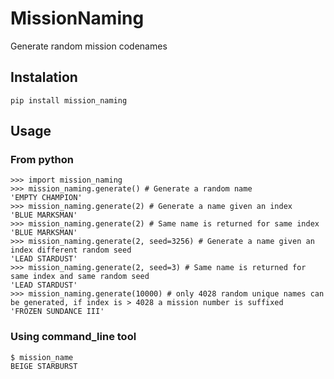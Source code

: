 # MissionNaming
Generate random mission codenames

## Instalation

    pip install mission_naming


## Usage

### From python
    
    >>> import mission_naming
    >>> mission_naming.generate() # Generate a random name
    'EMPTY CHAMPION'
    >>> mission_naming.generate(2) # Generate a name given an index
    'BLUE MARKSMAN'
    >>> mission_naming.generate(2) # Same name is returned for same index
    'BLUE MARKSMAN'
    >>> mission_naming.generate(2, seed=3256) # Generate a name given an index different random seed
    'LEAD STARDUST'
    >>> mission_naming.generate(2, seed=3) # Same name is returned for same index and same random seed
    'LEAD STARDUST'
    >>> mission_naming.generate(10000) # only 4028 random unique names can be generated, if index is > 4028 a mission number is suffixed
    'FROZEN SUNDANCE III'
    
    

### Using command_line tool
    
    $ mission_name 
    BEIGE STARBURST
